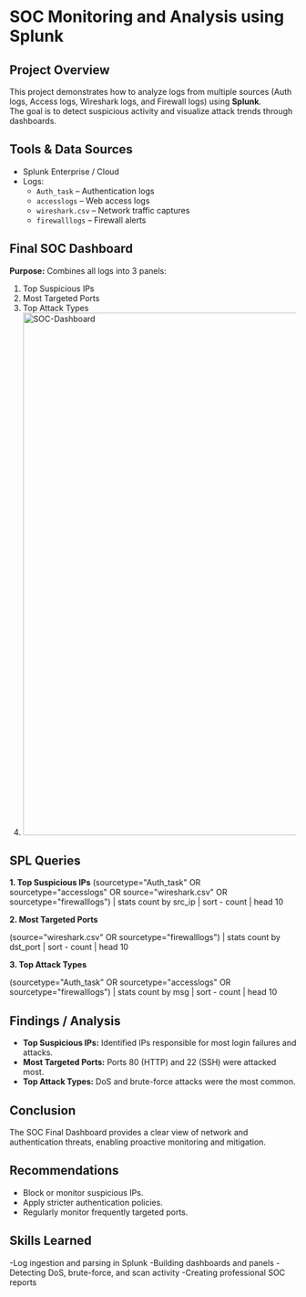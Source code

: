 # SOC Monitoring and Analysis using Splunk

## Project Overview
This project demonstrates how to analyze logs from multiple sources (Auth logs, Access logs, Wireshark logs, and Firewall logs) using **Splunk**.  
The goal is to detect suspicious activity and visualize attack trends through dashboards.

## Tools & Data Sources
- Splunk Enterprise / Cloud
- Logs:
  - `Auth_task` – Authentication logs
  - `accesslogs` – Web access logs
  - `wireshark.csv` – Network traffic captures
  - `firewalllogs` – Firewall alerts

## Final SOC Dashboard
**Purpose:** Combines all logs into 3 panels:
1. Top Suspicious IPs
2. Most Targeted Ports
3. Top Attack Types
4. <img width="1904" height="916" alt="SOC-Dashboard" src="https://github.com/user-attachments/assets/3059d01d-efad-4106-b536-bb82fd42e289" />


## SPL Queries

**1. Top Suspicious IPs**
(sourcetype="Auth_task" OR sourcetype="accesslogs" OR source="wireshark.csv" OR sourcetype="firewalllogs") 
| stats count by src_ip 
| sort - count 
| head 10

**2. Most Targeted Ports**

(source="wireshark.csv" OR sourcetype="firewalllogs") 
| stats count by dst_port 
| sort - count 
| head 10

**3. Top Attack Types**

(sourcetype="Auth_task" OR sourcetype="accesslogs" OR sourcetype="firewalllogs") 
| stats count by msg 
| sort - count 
| head 10


## Findings / Analysis
- **Top Suspicious IPs:** Identified IPs responsible for most login failures and attacks.
- **Most Targeted Ports:** Ports 80 (HTTP) and 22 (SSH) were attacked most.
- **Top Attack Types:** DoS and brute-force attacks were the most common.

## Conclusion
The SOC Final Dashboard provides a clear view of network and authentication threats, enabling proactive monitoring and mitigation.

## Recommendations
- Block or monitor suspicious IPs.
- Apply stricter authentication policies.
- Regularly monitor frequently targeted ports.
  
## Skills Learned
-Log ingestion and parsing in Splunk
-Building dashboards and panels
-Detecting DoS, brute-force, and scan activity
-Creating professional SOC reports

